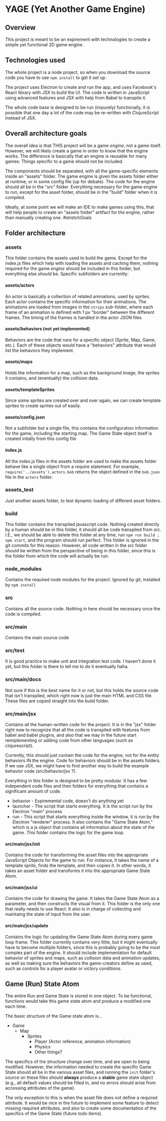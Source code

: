 # YAGE (Yet Another Game Engine)

## Overview

This project is meant to be an expirement with technologies to create a simple yet functional 2D game engine.

## Technologies used

The whole project is a node project, so when you download the source code you have to use `npm install` to get it set up.

The project uses Electron to create and run the app, and uses Facebook's React library with JSX to build the UI. The code is written in JavaScript using advanced features and JSX with help from Babel to transpile it.

The whole code base is designed to be run (impurely) functionally, it is possible that one day a lot of the code may be re-written with ClojureScript instead of JSX.

## Overall architecture goals

The overall idea is that THIS project will be a game *engine*, not a game itself. However, we will likely create
a game in order to know that the engine works. The difference is basically that an engine is reusable for many
games: Things specific to a game should not be included.

The components should be separated, with all the game-specific elements inside an "assets" folder. The game
engine is given the assets folder either at runtime, or in some config file (up for debate). The code
for the engine should all be in the "src" folder. Everything necessary for the game engine to run, except for
the asset folder, should be in the "build" folder when it is compiled.

Ideally, at some point we will make an IDE to make games using this, that will help people to create an 
"assets folder" artifact for the engine, rather than manually creating one. #stretchGoals

## Folder architecture

### assets

This folder contains the assets used to build the game. Except for the index.js files which help with loading the assets and caching them, nothing required for the game *engine* should be included in this folder, but everything else *should* be. Specific subfolders are currently:

#### assets/actors

An actor is basically a collection of related animations, used by sprites. Each actor contains the specific information for their animations. The animations are loaded from images in the `strips` sub-folder, where each frame of an animation is defined with 1 px "border" between the different frames. The timing of the frames is handled in the actor JSON files

#### assets/behaviors (not yet implemented)

Behaviors are the code that runs for a specific object (Sprite, Map, Game, etc.). Each of these objects would have a "behaviors" attribute that would list the behaviors they implement. 

#### assets/maps

Holds the information for a map, such as the background image, the sprites it contains, and (eventually) the collision data.

#### assets/templateSprites

Since some sprites are created over and over again, we can create template sprites to create sprites out of easily.

#### assets/config.json

Not a subfolder but a single file, this contains the configuration information for the game, including the starting map. The Game State object itself is created initally from this config file

#### index.js

All the index.js files in the assets folder are used to make the assets folder behave like a single object from a require statement. For example, `require('../assets').actors.bob` returns the object defined in the `bob.json` file in the `actors` folder.

### assets_test

Just another assets folder, to test dynamic loading of different asset folders.

### build

This folder contains the transpiled javascript code. Nothing created directly by a human should be in this folder, it should all be code transpiled from src. I.E., we should be able to delete this folder at any time, run `npm run build ; npm start`, and the program should run perfect. This folder is ignored in the git commits for this reason. However, all code written in the src folder should be written from the perspective of being in this folder, since this is the folder from which the code will actually be run.

### node_modules

Contains the required node modules for the project. Ignored by git, installed by `npm install`

### src

Contains all the source code. Nothing in here should be necessary once the code is compiled.

### src/main

Contains the main source code

### src/test

It is good practice to make unit and integration test code. I haven't done it yet, but this folder is there
to tell me to do it eventually haha.

### src/main/docs

Not sure if this is the best name for it or not, but this holds the source code that isn't transpiled, which right now is just the main HTML and CSS file. These files are copied straight into the build folder.

### src/main/jsx

Contains all the human-written code for the project. It is in the "jsx" folder right now to recognize that all the code is transpiled with features from babel and babel plugins, and also that we may in the future start reimplementing or adding code from other languages (such as clojurescript).

Currently, this should just contain the code for the engine, not for the entity behaviors IN the engine. Code for
behaviors should be in the assets folders. If we use JSX, we might have to find another way to build the
example behavior code (src/behavior/jsx ?).

Everything in this folder is designed to be pretty modular. It has a few independent code files and then folders for everything that contains a significant amount of code.

* behavior - Expiremental code, doesn't do anything yet
* launcher - The script that starts everything. It is the script run by the Electron "main" process
* run - This script that starts everything inside the window, it is run by the Electron "renderer" process. It also contains the "Game State Atom," which is a js object that contains all information about the state of the game. This folder contains the logic for the game loop.

#### src/main/jsx/init

Contains the code for transforming the asset files into the appropriate JavaScript Objects for the game to run. For instance, it takes the name of a template sprite, finds the template, and then copies it. In other words, it takes an asset folder and transforms it into the appropriate Game State Atom.

#### src/main/jsx/ui

Contains the code for drawing the game. It takes the Game State Atom as a parameter, and then constructs the visual from it. This folder is the only one that really needs to use React.  It also is in charge of collecting and maintaing the state of input from the user.

#### src/main/jsx/update

Contains the logic for updating the Game State Atom during every game loop frame. This folder currently contains very little, but it might eventually have to become multiple folders, since this is probably going to be the most complex part of the engine. It should include implementation for default behavior of sprites and maps, such as collision data and animation updates, as well as making sure the behaviors the game-creators define as used, such as controls for a player avatar or victory conditions.

## Game (Run) State Atom

The entire Run and Game State is stored in one object. To be functional, functions would take this game state atom and produce a modified one each time.

The basic structure of the Game state atom is...
* Game
    * Map
        *  Sprites
            * Player (Actor reference, animation information)
            * Physics
            * Other things?

The specifics of the structure change over time, and are open to being modified. However, the information needed to create the specific Game State should all be in the various asset files, and running the `init` folder's source on these files should __always__ produce a __stable__ game state object (e.g., all default values should be filled in, and no errors should arise from accessing attributes of the game). 

The only exception to this is when the asset file does not define a required attribute. It would be nice in the future to implement some feature to detect missing required attributes, and also to create some documentation of the specifics of the Game State (future todo items).

